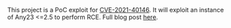 This project is a PoC exploit for [CVE-2021-40146](https://www.cvedetails.com/cve/CVE-2021-40146/).
It will exploit an instance of Any23 <=2.5 to perform RCE. Full blog post [here](https://sharpsec.run/poc-exploit-development-apache-any23-rce/).
